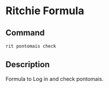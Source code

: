# Ritchie Formula

## Command

```bash
rit pontomais check
```

## Description

Formula to Log in and check pontomais.
